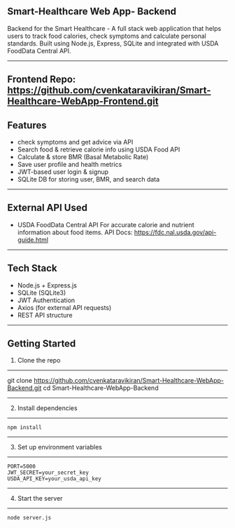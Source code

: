 Smart-Healthcare Web App- Backend 
-------------------------------------------------------------------------------------------------------------------------------------------
Backend for the Smart Healthcare - A full stack web application that helps users to track food calories, check symptoms and calculate personal standards. Built using Node.js, Express, SQLite and integrated with USDA FoodData Central API.

------------------------------------------------------------------------------------------------------------------------------------------

Frontend Repo: https://github.com/cvenkataravikiran/Smart-Healthcare-WebApp-Frontend.git
-------------------------------------------------------------------------------------------------------------------------------------------
Features 
-------------------------------------------------------------------------------------------------------------------------------------------
* check symptoms and get advice via API
* Search food & retrieve calorie info using USDA Food API
* Calculate & store BMR (Basal Metabolic Rate)
* Save user profile and health metrics
* JWT-based user login & signup
* SQLite DB for storing user, BMR, and search data

-------------------------------------------------------------------------------------------------------------------------------------------
External API Used
-------------------------------------------------------------------------------------------------------------------------------------------

* USDA FoodData Central API
   For accurate calorie and nutrient information about food items.
   API Docs: https://fdc.nal.usda.gov/api-guide.html

-------------------------------------------------------------------------------------------------------------------------------------------
Tech Stack
-------------------------------------------------------------------------------------------------------------------------------------------
* Node.js + Express.js
* SQLite (SQLite3)
* JWT Authentication
* Axios (for external API requests)
* REST API structure
-------------------------------------------------------------------------------------------------------------------------------------------
Getting Started
-------------------------------------------------------------------------------------------------------------------------------------------
1. Clone the repo
-------------------------------------------------------------------------------------------------------------------------------------------
   git clone https://github.com/cvenkataravikiran/Smart-Healthcare-WebApp-Backend.git
   cd Smart-Healthcare-WebApp-Backend
   
-------------------------------------------------------------------------------------------------------------------------------------------
2. Install dependencies
-------------------------------------------------------------------------------------------------------------------------------------------
    npm install
-------------------------------------------------------------------------------------------------------------------------------------------
3. Set up environment variables
-------------------------------------------------------------------------------------------------------------------------------------------
    PORT=5000
    JWT_SECRET=your_secret_key
    USDA_API_KEY=your_usda_api_key
-------------------------------------------------------------------------------------------------------------------------------------------
4. Start the server
-------------------------------------------------------------------------------------------------------------------------------------------
    node server.js
   
